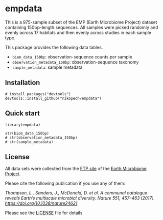 # empdata

This is a 975-sample subset of the EMP (Earth Microbiome Project) dataset containing 150bp-length sequences. 
All samples were picked randomly and evenly across 17 habitats and then evenly across studies in each sample type.

This package provides the following data tables.

* `biom_data_150bp`: observation-sequence counts per sample
* `observation_metadata_150bp`: observation-sequence taxonomy
* `sample_metadata`: sample metadata


## Installation 

```
# install.packages("devtools")
devtools::install_github("nikopech/empdata")
```

## Quick start

```
library(empdata)

str(biom_data_150bp)
# str(observation_metadata_150bp)
# str(sample_metadata)
```

## License

All data sets were collected from the [FTP site](ftp://ftp.microbio.me/emp/release1) of the [Earth Microbiome Project](https://www.earthmicrobiome.org/).

Please cite the following publication if you use any of them:

*Thompson, L., Sanders, J., McDonald, D. et al.* 
*A communal catalogue reveals Earth’s multiscale microbial diversity.*
*Nature 551, 457–463 (2017). https://doi.org/10.1038/nature24621*

Please see the [LICENSE](LICENSE) file for details
